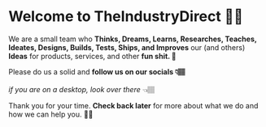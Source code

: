 # Welcome to TheIndustryDirect 🤙🏽

We are a small team who **Thinks, Dreams, Learns, Researches, Teaches, Ideates, Designs, Builds, Tests, Ships, and Improves** our (and others) **Ideas** for products, services, and other **fun shit. 💩**

Please do us a solid and **follow us on our socials 👇🏽**  
</br>
_if you are on a *desktop*, look over there_ 👈🏽

Thank you for your time. **Check back later** for more about what we do and how we can help you. 👋🏽

